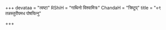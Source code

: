 +++
devataa = "त्वष्टा"
RShiH = "गाथिनो विश्वामित्रः"
ChandaH = "त्रिष्टुप्"
title = "०९ तन्नस्तुरीपमध पोषयित्नु"

+++
